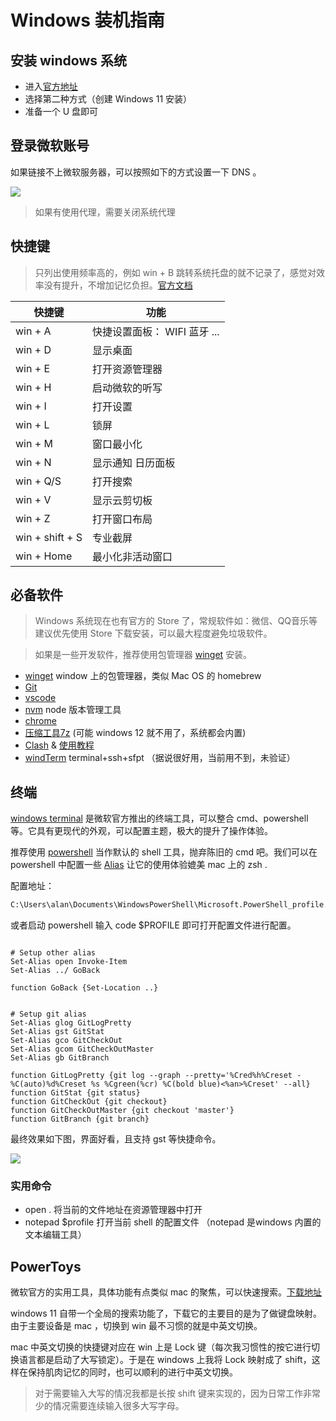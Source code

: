 # Windows 装机指南

## 安装 windows 系统
- 进入[官方地址](https://www.microsoft.com/zh-cn/software-download/windows11)
- 选择第二种方式（创建 Windows 11 安装）
- 准备一个 U 盘即可

## 登录微软账号

如果链接不上微软服务器，可以按照如下的方式设置一下 DNS 。

![](/setup-windows/dns.png)

> 如果有使用代理，需要关闭系统代理

## 快捷键

> 只列出使用频率高的，例如 win + B 跳转系统托盘的就不记录了，感觉对效率没有提升，不增加记忆负担。[官方文档](https://support.microsoft.com/zh-cn/windows/windows-%E7%9A%84%E9%94%AE%E7%9B%98%E5%BF%AB%E6%8D%B7%E6%96%B9%E5%BC%8F-dcc61a57-8ff0-cffe-9796-cb9706c75eec)

| 快捷键 | 功能 |
| --------- | ---------------- |
| win + A   | 快捷设置面板： WIFI 蓝牙 ... |
| win + D   | 显示桌面 |
| win + E   | 打开资源管理器 |
| win + H   | 启动微软的听写 |
| win + I   | 打开设置 |
| win + L   | 锁屏 |
| win + M   | 窗口最小化 |
| win + N   | 显示通知 日历面板 |
| win + Q/S | 打开搜索 |
| win + V   | 显示云剪切板 |
| win + Z   | 打开窗口布局 |
| win + shift + S   | 专业截屏 |
| win + Home   | 最小化非活动窗口 |

## 必备软件

> Windows 系统现在也有官方的 Store 了，常规软件如：微信、QQ音乐等建议优先使用 Store 下载安装，可以最大程度避免垃圾软件。

> 如果是一些开发软件，推荐使用包管理器 [winget](https://github.com/microsoft/winget-cli) 安装。

- [winget](https://github.com/microsoft/winget-cli) window 上的包管理器，类似 Mac OS 的 homebrew 
- [Git](https://git-scm.com/)
- [vscode](https://code.visualstudio.com/)
- [nvm](https://github.com/coreybutler/nvm-windows) node 版本管理工具 
- [chrome](https://www.google.cn/intl/en_uk/chrome/) 
- [压缩工具7z](https://www.7-zip.org/) (可能 windows 12 就不用了，系统都会内置)
- [Clash](https://github.com/Fndroid/clash_for_windows_pkg/releases) & [使用教程](https://clashforwindows.top/)
- [windTerm](https://github.com/kingToolbox/WindTerm) terminal+ssh+sfpt （据说很好用，当前用不到，未验证）

## 终端

[windows terminal](https://learn.microsoft.com/zh-cn/windows/terminal/install) 是微软官方推出的终端工具，可以整合 cmd、powershell 等。它具有更现代的外观，可以配置主题，极大的提升了操作体验。

推荐使用 [powershell](https://learn.microsoft.com/zh-cn/powershell/scripting/learn/ps101/01-getting-started?view=powershell-7.3) 当作默认的 shell 工具，抛弃陈旧的 cmd 吧。我们可以在 powershell 中配置一些 [Alias]( https://learn.microsoft.com/zh-cn/powershell/module/microsoft.powershell.utility/set-alias?view=powershell-7.2) 让它的使用体验媲美 mac 上的 zsh .

配置地址：
```bash 
C:\Users\alan\Documents\WindowsPowerShell\Microsoft.PowerShell_profile.ps1
```
或者启动 powershell 输入 code $PROFILE 即可打开配置文件进行配置。

```

# Setup other alias
Set-Alias open Invoke-Item
Set-Alias ../ GoBack

function GoBack {Set-Location ..}


# Setup git alias
Set-Alias glog GitLogPretty
Set-Alias gst GitStat
Set-Alias gco GitCheckOut
Set-Alias gcom GitCheckOutMaster
Set-Alias gb GitBranch

function GitLogPretty {git log --graph --pretty='%Cred%h%Creset -%C(auto)%d%Creset %s %Cgreen(%cr) %C(bold blue)<%an>%Creset' --all}
function GitStat {git status}
function GitCheckOut {git checkout}
function GitCheckOutMaster {git checkout 'master'}
function GitBranch {git branch}
```

最终效果如下图，界面好看，且支持 gst 等快捷命令。

![](/setup-windows/windows-terminal.png)


### 实用命令

- open . 将当前的文件地址在资源管理器中打开
- notepad $profile 打开当前 shell 的配置文件 （notepad 是windows 内置的文本编辑工具）

## PowerToys

微软官方的实用工具，具体功能有点类似 mac 的聚焦，可以快速搜索。[下载地址](https://learn.microsoft.com/zh-cn/windows/powertoys/)

windows 11 自带一个全局的搜索功能了，下载它的主要目的是为了做键盘映射。由于主要设备是 mac ，切换到 win 最不习惯的就是中英文切换。

mac 中英文切换的快捷键对应在 win 上是 Lock 键（每次我习惯性的按它进行切换语言都是启动了大写锁定）。于是在 windows 上我将 Lock 映射成了 shift，这样在保持肌肉记忆的同时，也可以顺利的进行中英文切换。

> 对于需要输入大写的情况我都是长按 shift 键来实现的，因为日常工作非常少的情况需要连续输入很多大写字母。